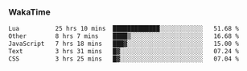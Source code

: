 ### WakaTime

<!--START_SECTION:waka-->

```txt
Lua          25 hrs 10 mins  █████████████░░░░░░░░░░░░   51.68 %
Other        8 hrs 7 mins    ████▒░░░░░░░░░░░░░░░░░░░░   16.68 %
JavaScript   7 hrs 18 mins   ███▓░░░░░░░░░░░░░░░░░░░░░   15.00 %
Text         3 hrs 31 mins   █▓░░░░░░░░░░░░░░░░░░░░░░░   07.24 %
CSS          3 hrs 25 mins   █▓░░░░░░░░░░░░░░░░░░░░░░░   07.04 %
```

<!--END_SECTION:waka-->
